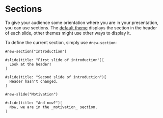# Sections

To give your audience some orientation where you are in your presentation,
you can use sections.
The [default theme](./theme-gallery/index.html#default) displays the section in
the header of each slide, other themes might use other ways to display it.

To define the current section, simply use `#new-section`:
```typ
#new-section("Introduction")

#slide(title: "First slide of introduction")[
  Look at the header!
]

#slide(title: "Second slide of introduction")[
  Header hasn't changed.
]

#new-slide("Motivation")

#slide(title: "And now?")[
  Now, we are in the _motivation_ section.
]
```
